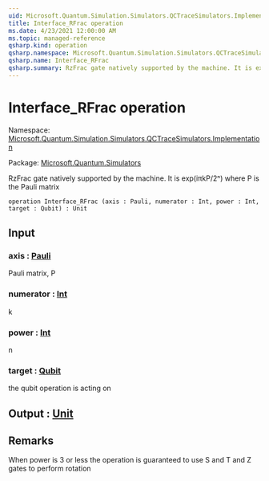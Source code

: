 ```yaml
---
uid: Microsoft.Quantum.Simulation.Simulators.QCTraceSimulators.Implementation.Interface_RFrac
title: Interface_RFrac operation
ms.date: 4/23/2021 12:00:00 AM
ms.topic: managed-reference
qsharp.kind: operation
qsharp.namespace: Microsoft.Quantum.Simulation.Simulators.QCTraceSimulators.Implementation
qsharp.name: Interface_RFrac
qsharp.summary: RzFrac gate natively supported by the machine. It is exp(iπkP/2ⁿ) where P is the Pauli matrix
---
```


# Interface_RFrac operation

Namespace: [Microsoft.Quantum.Simulation.Simulators.QCTraceSimulators.Implementation](xref:Microsoft.Quantum.Simulation.Simulators.QCTraceSimulators.Implementation)

Package: [Microsoft.Quantum.Simulators](https://nuget.org/packages/Microsoft.Quantum.Simulators)


RzFrac gate natively supported by the machine. It is exp(iπkP/2ⁿ) where P is the Pauli matrix

```qsharp
operation Interface_RFrac (axis : Pauli, numerator : Int, power : Int, target : Qubit) : Unit
```


## Input

### axis : [Pauli](xref:microsoft.quantum.qsharp.valueliterals#pauli-literals)

Pauli matrix, P


### numerator : [Int](xref:microsoft.quantum.qsharp.valueliterals#int-literals)

k


### power : [Int](xref:microsoft.quantum.qsharp.valueliterals#int-literals)

n


### target : [Qubit](xref:microsoft.quantum.qsharp.valueliterals#qubit-literals)

the qubit operation is acting on



## Output : [Unit](xref:microsoft.quantum.qsharp.valueliterals#unit-literal)



## Remarks

When power is 3 or less the operation is guaranteed to use S and T and Z gates to perform rotation